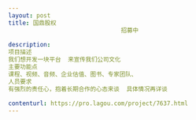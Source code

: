```yaml
---                
layout: post       
title: 国鼎股权
                                招募中
           
description: 
项目描述
我们想开发一块平台  来宣传我们公司文化
主要功能点
课程、视频、音频、企业估值、图书、专家团队、
人员要求
有强烈的责任心，抱着长期合作的心态来谈  具体情况再详谈
     
contenturl: https://pro.lagou.com/project/7637.html      
---                 
```

